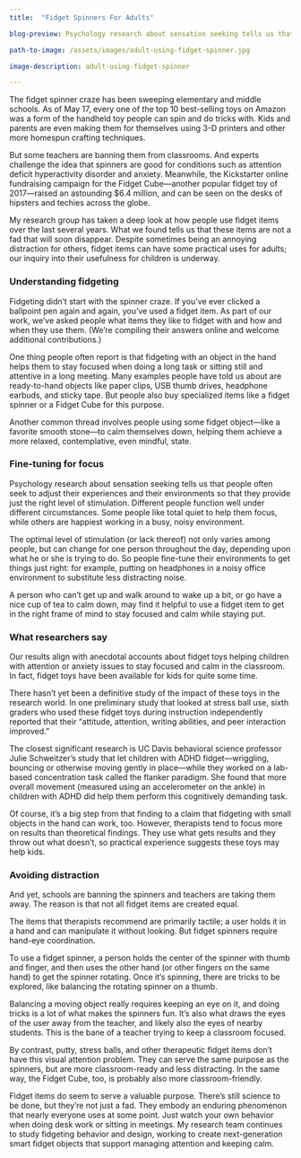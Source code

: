 ```yaml
---
title:  "Fidget Spinners For Adults"

blog-preview: Psychology research about sensation seeking tells us that people often seek to adjust their experiences and their environments so that they provide just the right level of stimulation. Different people function......

path-to-image: /assets/images/adult-using-fidget-spinner.jpg

image-description: adult-using-fidget-spinner

---
```


The fidget spinner craze has been sweeping elementary and middle schools. As of May 17, every one of the top 10 best-selling toys on Amazon was a form of the handheld toy people can spin and do tricks with. Kids and parents are even making them for themselves using 3-D printers and other more homespun crafting techniques.

But some teachers are banning them from classrooms. And experts challenge the idea that spinners are good for conditions such as attention deficit hyperactivity disorder and anxiety. Meanwhile, the Kickstarter online fundraising campaign for the Fidget Cube—another popular fidget toy of 2017—raised an astounding $6.4 million, and can be seen on the desks of hipsters and techies across the globe.

My research group has taken a deep look at how people use fidget items over the last several years. What we found tells us that these items are not a fad that will soon disappear. Despite sometimes being an annoying distraction for others, fidget items can have some practical uses for adults; our inquiry into their usefulness for children is underway.

### Understanding fidgeting

Fidgeting didn’t start with the spinner craze. If you’ve ever clicked a ballpoint pen again and again, you’ve used a fidget item. As part of our work, we’ve asked people what items they like to fidget with and how and when they use them. (We’re compiling their answers online and welcome additional contributions.)

One thing people often report is that fidgeting with an object in the hand helps them to stay focused when doing a long task or sitting still and attentive in a long meeting. Many examples people have told us about are ready-to-hand objects like paper clips, USB thumb drives, headphone earbuds, and sticky tape. But people also buy specialized items like a fidget spinner or a Fidget Cube for this purpose.

Another common thread involves people using some fidget object—like a favorite smooth stone—to calm themselves down, helping them achieve a more relaxed, contemplative, even mindful, state.

### Fine-tuning for focus

Psychology research about sensation seeking tells us that people often seek to adjust their experiences and their environments so that they provide just the right level of stimulation. Different people function well under different circumstances. Some people like total quiet to help them focus, while others are happiest working in a busy, noisy environment.

The optimal level of stimulation (or lack thereof) not only varies among people, but can change for one person throughout the day, depending upon what he or she is trying to do. So people fine-tune their environments to get things just right: for example, putting on headphones in a noisy office environment to substitute less distracting noise.

A person who can’t get up and walk around to wake up a bit, or go have a nice cup of tea to calm down, may find it helpful to use a fidget item to get in the right frame of mind to stay focused and calm while staying put.

### What researchers say

Our results align with anecdotal accounts about fidget toys helping children with attention or anxiety issues to stay focused and calm in the classroom. In fact, fidget toys have been available for kids for quite some time.

There hasn’t yet been a definitive study of the impact of these toys in the research world. In one preliminary study that looked at stress ball use, sixth graders who used these fidget toys during instruction independently reported that their “attitude, attention, writing abilities, and peer interaction improved.”

The closest significant research is UC Davis behavioral science professor Julie Schweitzer’s study that let children with ADHD fidget—wriggling, bouncing or otherwise moving gently in place—while they worked on a lab-based concentration task called the flanker paradigm. She found that more overall movement (measured using an accelerometer on the ankle) in children with ADHD did help them perform this cognitively demanding task.

Of course, it’s a big step from that finding to a claim that fidgeting with small objects in the hand can work, too. However, therapists tend to focus more on results than theoretical findings. They use what gets results and  they throw out what doesn’t, so practical experience suggests these toys may help kids.

### Avoiding distraction
And yet, schools are banning the spinners and teachers are taking them away. The reason is that not all fidget items are created equal.

The items that therapists recommend are primarily tactile; a user holds it in a hand and can manipulate it without looking. But fidget spinners require hand-eye coordination.

To use a fidget spinner, a person holds the center of the spinner with thumb and finger, and then uses the other hand (or other fingers on the same hand) to get the spinner rotating. Once it’s spinning, there are tricks to be explored, like balancing the rotating spinner on a thumb.

Balancing a moving object really requires keeping an eye on it, and doing tricks is a lot of what makes the spinners fun. It’s also what draws the eyes of the user away from the teacher, and likely also the eyes of nearby students. This is the bane of a teacher trying to keep a classroom focused.

By contrast, putty, stress balls, and other therapeutic fidget items don’t have this visual attention problem. They can serve the same purpose as the spinners, but are more classroom-ready and less distracting. In the same way, the Fidget Cube, too, is probably also more classroom-friendly.

Fidget items do seem to serve a valuable purpose. There’s still science to be done, but they’re not just a fad. They embody an enduring phenomenon that nearly everyone uses at some point. Just watch your own behavior when doing desk work or sitting in meetings. My research team continues to study fidgeting behavior and design, working to create next-generation smart fidget objects that support managing attention and keeping calm.